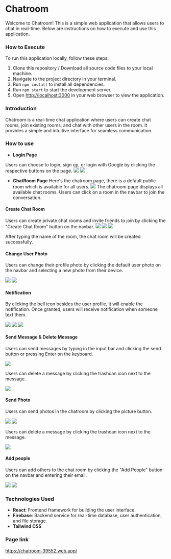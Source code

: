 # Chatroom

Welcome to Chatroom! This is a simple web application that allows users to chat in real-time. Below are instructions on how to execute and use this application.

### How to Execute

To run this application locally, follow these steps:

1. Clone this repository / Download all source code files to your local machine.
2. Navigate to the project directory in your terminal.
3. Run `npm install` to install all dependencies.
4. Run `npm start` to start the development server.
5. Open [http://localhost:3000](http://localhost:3000) in your web browser to view the application.

### Introduction

Chatroom is a real-time chat application where users can create chat rooms, join existing rooms, and chat with other users in the room. It provides a simple and intuitive interface for seamless communication.

### How to use


- **Login Page**

Users can choose to login, sign up, or login with Google by clicking the respective buttons on the page.
![](https://i.imgur.com/Yp4Tr1l.png)
![](https://i.imgur.com/BnP07Pn.png)

- **ChatRoom Page**
Here's the chatroom page, there is a default public room which is available for all users.
![](https://i.imgur.com/dsc58v1.png)
The chatroom page displays all available chat rooms. Users can click on a room in the navbar to join the conversation.

#### Create Chat Room
Users can create private chat rooms and invite friends to join by clicking the "Create Chat Room" button on the navbar.
![](https://i.imgur.com/VfQsfif.png)
![](https://i.imgur.com/ylHIGZt.png)
![](https://i.imgur.com/bUKoor8.png)

After typing the name of the room, the chat room will be created successfully.

#### Change User Photo

Users can change their profile photo by clicking the default user photo on the navbar and selecting a new photo from their device.

![](https://i.imgur.com/nqRYghR.png)
![](https://i.imgur.com/W05rdzJ.png)

#### Notification
By clicking the bell icon besides the user profile, it will enable the notification.
Once granted, users will receive notification when someone text them.

![](https://i.imgur.com/eMEQtIk.png)
![](https://i.imgur.com/gifbPZQ.png)
![](https://i.imgur.com/4gcf8R3.png)

#### Send Message & Delete Message
Users can send messages by typing in the input bar and clicking the send button or pressing Enter on the keyboard.

![](https://i.imgur.com/sqItPxD.png)

Users can delete a message by clicking the trashcan icon next to the message.

![](https://i.imgur.com/DZ5QC7F.png)

#### Send Photo
Users can send photos in the chatroom by clicking the picture button.

![](https://i.imgur.com/DZ5QC7F.png)
![](https://i.imgur.com/2XQQFzz.png)

Users can delete a message by clicking the trashcan icon next to the message.

![](https://i.imgur.com/dc3D9ii.png)

#### Add people
Users can add others to the chat room by clicking the "Add People" button on the navbar and entering their email.

![](https://i.imgur.com/aGVXKqn.png)
![](https://i.imgur.com/kqPUyxY.png)


### Technologies Used

- **React**: Frontend framework for building the user interface.
- **Firebase**: Backend service for real-time database, user authentication, and file storage.
- **Tailwind CSS**


### Page link
https://chatroom-39552.web.app/